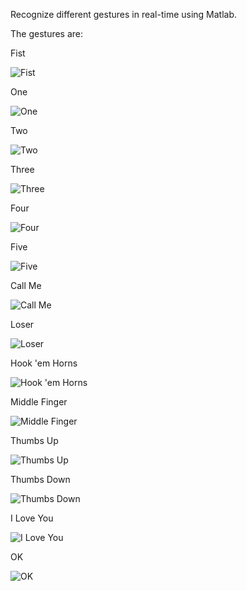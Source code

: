 Recognize different gestures in real-time using Matlab.

The gestures are:

Fist

![Fist](https://raw.githubusercontent.com/Ethanator/RealTimeHandGestureRecognition/master/images/Fist.png)



One

![One](https://raw.githubusercontent.com/Ethanator/RealTimeHandGestureRecognition/master/images/One.png)



Two

![Two](https://raw.githubusercontent.com/Ethanator/RealTimeHandGestureRecognition/master/images/Two.png)



Three

![Three](https://raw.githubusercontent.com/Ethanator/RealTimeHandGestureRecognition/master/images/Three.png)



Four

![Four](https://raw.githubusercontent.com/Ethanator/RealTimeHandGestureRecognition/master/images/Four.png)



Five

![Five](https://raw.githubusercontent.com/Ethanator/RealTimeHandGestureRecognition/master/images/Five.png)



Call Me

![Call Me](https://raw.githubusercontent.com/Ethanator/RealTimeHandGestureRecognition/master/images/Call%20Me.png)



Loser

![Loser](https://raw.githubusercontent.com/Ethanator/RealTimeHandGestureRecognition/master/images/Loser.png)



Hook 'em Horns

![Hook 'em Horns](https://raw.githubusercontent.com/Ethanator/RealTimeHandGestureRecognition/master/images/Hook%20'em%20Horns.png)



Middle Finger

![Middle Finger](https://raw.githubusercontent.com/Ethanator/RealTimeHandGestureRecognition/master/images/Middle%20Finger.png)



Thumbs Up

![Thumbs Up](https://raw.githubusercontent.com/Ethanator/RealTimeHandGestureRecognition/master/images/Thumbs%20Up.png)



Thumbs Down

![Thumbs Down](https://raw.githubusercontent.com/Ethanator/RealTimeHandGestureRecognition/master/images/Thumbs%20Down.png)



I Love You

![I Love You](https://raw.githubusercontent.com/Ethanator/RealTimeHandGestureRecognition/master/images/I%20Love%20You.png)



OK

![OK](https://raw.githubusercontent.com/Ethanator/RealTimeHandGestureRecognition/master/images/OK.png)
